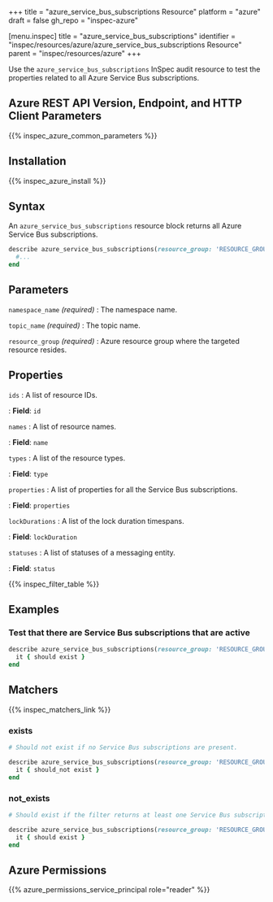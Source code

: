+++
title = "azure_service_bus_subscriptions Resource"
platform = "azure"
draft = false
gh_repo = "inspec-azure"

[menu.inspec]
title = "azure_service_bus_subscriptions"
identifier = "inspec/resources/azure/azure_service_bus_subscriptions Resource"
parent = "inspec/resources/azure"
+++

Use the `azure_service_bus_subscriptions` InSpec audit resource to test the properties related to all Azure Service Bus subscriptions.

## Azure REST API Version, Endpoint, and HTTP Client Parameters

{{% inspec_azure_common_parameters %}}

## Installation

{{% inspec_azure_install %}}

## Syntax

An `azure_service_bus_subscriptions` resource block returns all Azure Service Bus subscriptions.

```ruby
describe azure_service_bus_subscriptions(resource_group: 'RESOURCE_GROUP', namespace_name: 'NAMESPACE_NAME', topic_name: 'TOPIC_NAME') do
  #...
end
```

## Parameters

`namespace_name` _(required)_
: The namespace name.

`topic_name` _(required)_
: The topic name.

`resource_group` _(required)_
: Azure resource group where the targeted resource resides.

## Properties

`ids`
: A list of resource IDs.

: **Field**: `id`

`names`
: A list of resource names.

: **Field**: `name`

`types`
: A list of the resource types.

: **Field**: `type`

`properties`
: A list of properties for all the Service Bus subscriptions.

: **Field**: `properties`

`lockDurations`
: A list of the lock duration timespans.

: **Field**: `lockDuration`

`statuses`
: A list of statuses of a messaging entity.

: **Field**: `status`

{{% inspec_filter_table %}}

## Examples

### Test that there are Service Bus subscriptions that are active

```ruby
describe azure_service_bus_subscriptions(resource_group: 'RESOURCE_GROUP', namespace_name: 'NAMESPACE_NAME', topic_name: 'TOPIC_NAME').where(status: 'Active') do
  it { should exist }
end
```

## Matchers

{{% inspec_matchers_link %}}

### exists

```ruby
# Should not exist if no Service Bus subscriptions are present.

describe azure_service_bus_subscriptions(resource_group: 'RESOURCE_GROUP', namespace_name: 'NAMESPACE_NAME', topic_name: 'TOPIC_NAME') do
  it { should_not exist }
end
```

### not_exists

```ruby
# Should exist if the filter returns at least one Service Bus subscription.

describe azure_service_bus_subscriptions(resource_group: 'RESOURCE_GROUP', namespace_name: 'NAMESPACE_NAME', topic_name: 'TOPIC_NAME') do
  it { should exist }
end
```

## Azure Permissions

{{% azure_permissions_service_principal role="reader" %}}
